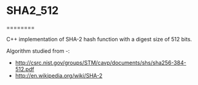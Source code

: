 # SHA2_512
========

C++ implementation of SHA-2 hash function with a digest size of 512 bits.

Algorithm studied from -:
 - http://csrc.nist.gov/groups/STM/cavp/documents/shs/sha256-384-512.pdf
 - http://en.wikipedia.org/wiki/SHA-2
